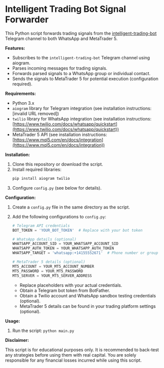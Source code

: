 # Intelligent Trading Bot Signal Forwarder

This Python script forwards trading signals from the [intelligent-trading-bot](https://github.com/asavinov/intelligent-trading-bot) Telegram channel to both WhatsApp and MetaTrader 5.

**Features:**

- Subscribes to the `intelligent-trading-bot` Telegram channel using aiogram.
- Parses incoming messages for trading signals.
- Forwards parsed signals to a WhatsApp group or individual contact.
- Sends the signals to MetaTrader 5 for potential execution (configuration required).

**Requirements:**

- Python 3.x
- `aiogram` library for Telegram integration (see installation instructions: [invalid URL removed])
- `twilio` library for WhatsApp integration (see installation instructions: [https://www.twilio.com/docs/whatsapp/quickstart](https://www.twilio.com/docs/whatsapp/quickstart))
- MetaTrader 5 API (see installation instructions: [https://www.mql5.com/en/docs/integration](https://www.mql5.com/en/docs/integration))

**Installation:**

1. Clone this repository or download the script.
2. Install required libraries:
   ```bash
   pip install aiogram twilio
   ```
3. Configure `config.py` (see below for details).

**Configuration:**

1. Create a `config.py` file in the same directory as the script.
2. Add the following configurations to `config.py`:

   ```python
   # Telegram API credentials
   BOT_TOKEN = 'YOUR_BOT_TOKEN'  # Replace with your bot token

   # WhatsApp details (optional)
   WHATSAPP_ACCOUNT_SID = YOUR_WHATSAPP_ACCOUNT_SID
   WHATSAPP_AUTH_TOKEN = YOUR_WHATSAPP_AUTH_TOKEN
   WHATSAPP_TARGET = 'whatsapp:+14155552671'  # Phone number or group chat ID

   # MetaTrader 5 details (optional)
   MT5_ACCOUNT = YOUR_MT5_ACCOUNT_NUMBER
   MT5_PASSWORD = YOUR_MT5_PASSWORD
   MT5_SERVER = YOUR_MT5_SERVER_ADDRESS
   ```

   - Replace placeholders with your actual credentials.
   - Obtain a Telegram bot token from BotFather.
   - Obtain a Twilio account and WhatsApp sandbox testing credentials (optional).
   - MetaTrader 5 details can be found in your trading platform settings (optional).

**Usage:**

1. Run the script: `python main.py`

**Disclaimer:**

This script is for educational purposes only. It is recommended to back-test any strategies before using them with real capital. You are solely responsible for any financial losses incurred while using this script.
